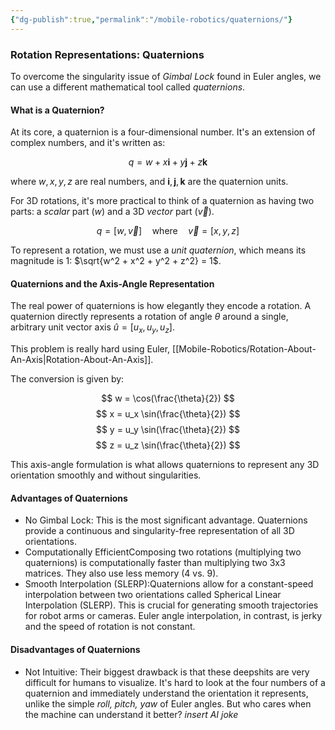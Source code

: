 ```yaml
---
{"dg-publish":true,"permalink":"/mobile-robotics/quaternions/"}
---
```



### Rotation Representations: Quaternions

To overcome the singularity issue of *Gimbal Lock* found in Euler angles, we can use a different mathematical tool called *quaternions*.

#### What is a Quaternion?

At its core, a quaternion is a four-dimensional number. It's an extension of complex numbers, and it's written as:

$$ q = w + x\mathbf{i} + y\mathbf{j} + z\mathbf{k} $$

where $w, x, y, z$ are real numbers, and $\mathbf{i}, \mathbf{j}, \mathbf{k}$ are the quaternion units.

For 3D rotations, it's more practical to think of a quaternion as having two parts: a *scalar* part ($w$) and a 3D *vector* part ($\vec{v}$).

$$ q = [w, \vec{v}] \quad \text{where} \quad \vec{v} = [x, y, z] $$

To represent a rotation, we must use a *unit quaternion*, which means its magnitude is 1: $\sqrt{w^2 + x^2 + y^2 + z^2} = 1$.

#### Quaternions and the Axis-Angle Representation

The real power of quaternions is how elegantly they encode a rotation. A quaternion directly represents a rotation of angle $\theta$ around a single, arbitrary unit vector axis $\hat{u} = [u_x, u_y, u_z]$.

This problem is really hard using Euler, [[Mobile-Robotics/Rotation-About-An-Axis\|Rotation-About-An-Axis]].


The conversion is given by:

$$ w = \cos(\frac{\theta}{2}) $$
$$ x = u_x \sin(\frac{\theta}{2}) $$
$$ y = u_y \sin(\frac{\theta}{2}) $$
$$ z = u_z \sin(\frac{\theta}{2}) $$

This axis-angle formulation is what allows quaternions to represent any 3D orientation smoothly and without singularities.

#### Advantages of Quaternions

- No Gimbal Lock: This is the most significant advantage. Quaternions provide a continuous and singularity-free representation of all 3D orientations.
- Computationally EfficientComposing two rotations (multiplying two quaternions) is computationally faster than multiplying two 3x3 matrices. They also use less memory (4 vs. 9).
- Smooth Interpolation (SLERP):Quaternions allow for a constant-speed interpolation between two orientations called Spherical Linear Interpolation (SLERP). This is crucial for generating smooth trajectories for robot arms or cameras. Euler angle interpolation, in contrast, is jerky and the speed of rotation is not constant.

#### Disadvantages of Quaternions

- Not Intuitive: Their biggest drawback is that these deepshits are very difficult for humans to visualize. It's hard to look at the four numbers of a quaternion and immediately understand the orientation it represents, unlike the simple *roll, pitch, yaw* of Euler angles. But who cares when the machine can understand it better? *insert AI joke*
